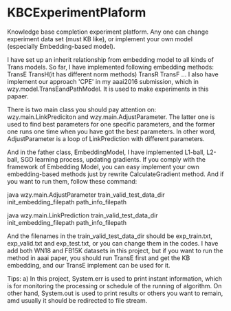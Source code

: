 # KBCExperimentPlaform
Knowledge base completion experiment platform. Any one can change experiment data set (must KB like), or implement your own model (especially Embedding-based model).

I have set up an inherit relationship from embedding model to all kinds of Trans models. So far, I have implemented following embedding methods:
TransE
TransH(it has different norm methods)
TransR
TransF
...
I also have implement our approach 'CPE' in my aaai2016 submission, which in wzy.model.TransEandPathModel. It is used to make experiments in this papaer.

There is two main class you should pay attention on: wzy.main.LinkPrediciton and wzy.main.AdjustParameter. The latter one is used to find best parameters for one specific parameters, and the former one runs one time when you have got the best parameters. In other word, AdjustParameter is a loop of LinkPrediction with different parameters.

And in the father class, EmbeddingModel, I have implemented L1-ball, L2-ball, SGD learning process, updating gradients. If you comply with the framework of Embedding Model, you can easy implement your own embedding-based methods just by rewrite CalculateGradient method. And if you want to run them, follow these command:

java wzy.main.AdjustParameter train_valid_test_data_dir init_embedding_filepath path_info_filepath

java wzy.main.LinkPrediction train_valid_test_data_dir init_embedding_filepath path_info_filepath

And the filenames in the train_valid_test_data_dir should be exp_train.txt, exp_valid.txt and exp_test.txt, or you can change them in the codes. I have add both WN18 and FB15K datasets in this project, but if you want to run the method in aaai paper, you should run TransE first and get the KB embedding, and our TransE implement can be used for it.

Tips:
a) In this project, System.err is used to print instant information, which is for monitoring the processing or schedule of the running of algorithm. On other hand, System.out is used to print results or others you want to remain, amd usually it should be redirected to file stream.
